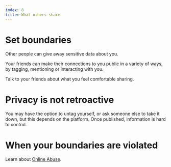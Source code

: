 ```yaml
---
index: 8
title: What others share
---
```

# Set boundaries

Other people can give away sensitive data about you.  

Your friends can make their connections to you public in a variety of ways, by tagging, mentioning or interacting with you.

Talk to your friends about what you feel comfortable sharing.

# Privacy is not retroactive

You may have the option to untag yourself, or ask someone else to take it down, but this depends on the platform. Once published, information is hard to control. 

# When your boundaries are violated

Learn about [Online Abuse](umbrella://communications/online-abuse).